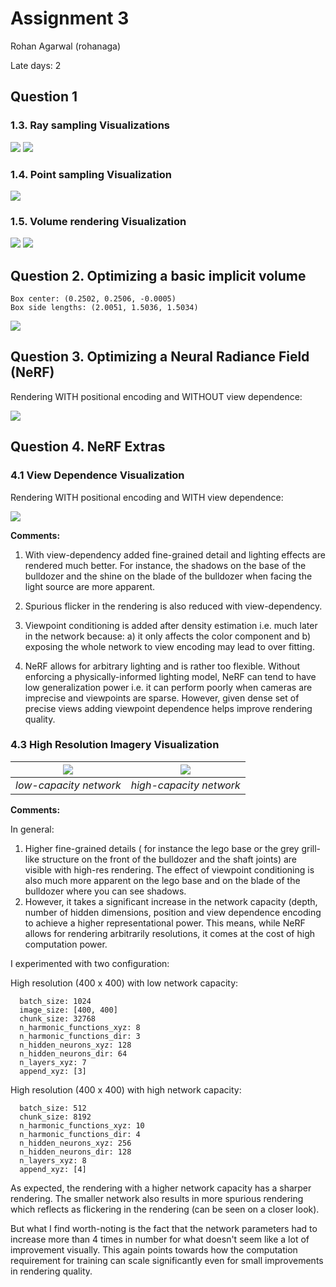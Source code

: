 Assignment 3
===================================

Rohan Agarwal (rohanaga)

Late days: 2

## Question 1
### 1.3. Ray sampling Visualizations

![](images/out/1_3/image_grid.png) ![](images/out/1_3/ray_grid.png)


###  1.4. Point sampling Visualization

![](images/out/1_4/sample_pt_cloud.png)

### 1.5. Volume rendering Visualization
![](images/part_1.gif) ![](images/out/1_5/depth_map.png)

##  Question 2. Optimizing a basic implicit volume

```
Box center: (0.2502, 0.2506, -0.0005)
Box side lengths: (2.0051, 1.5036, 1.5034)
```

![](images/part_2.gif)


##  Question 3. Optimizing a Neural Radiance Field (NeRF) 

Rendering WITH positional encoding and WITHOUT view dependence:

![](images/part_3_noview.gif)


##  Question 4. NeRF Extras

###  4.1 View Dependence Visualization

Rendering WITH positional encoding and WITH view dependence:

![](images/part_3.gif)


**Comments:**

1. With view-dependency added fine-grained detail and lighting effects are rendered much better.
For instance, the shadows on the base of the bulldozer and the shine on the blade of the bulldozer 
when facing the light source are more apparent.
2. Spurious flicker in the rendering is also reduced with view-dependency. 

3. Viewpoint conditioning is added after density estimation i.e. much later in the network because:
    a) it only affects the color component and 
    b) exposing the whole network to view encoding may lead to over fitting.

4. NeRF allows for arbitrary lighting and is rather too flexible. Without enforcing a physically-informed lighting model, 
NeRF can tend to have low generalization power i.e. it can perform poorly when cameras are imprecise and viewpoints
are sparse. However, given dense set of precise views adding viewpoint dependence helps improve rendering quality.


###  4.3 High Resolution Imagery Visualization


| ![](images/part_4_med_highres.gif) | ![](images/part_4.gif) | 
|:----------------------------------:|:----------------------:|
|      *low-capacity network*   |  *high-capacity network*    |


**Comments:**

In general: 

1. Higher fine-grained details ( for instance the lego base or the grey grill-like structure 
on the front of the bulldozer and the shaft joints) are visible with high-res rendering. The effect of viewpoint conditioning 
is also much more apparent on the lego base and on the blade of the bulldozer where you can see shadows. 
2. However, it takes a significant increase in the network capacity (depth, number of hidden dimensions, position and 
 view dependence encoding to achieve a higher representational power. This means, while NeRF allows for rendering arbitrarily 
 resolutions, it comes at the cost of high computation power.


I experimented with two configuration:

High resolution (400 x 400) with low network capacity:
```
  batch_size: 1024
  image_size: [400, 400]
  chunk_size: 32768
  n_harmonic_functions_xyz: 8
  n_harmonic_functions_dir: 3
  n_hidden_neurons_xyz: 128  
  n_hidden_neurons_dir: 64
  n_layers_xyz: 7
  append_xyz: [3]
```
High resolution (400 x 400) with high network capacity:
```
  batch_size: 512
  chunk_size: 8192
  n_harmonic_functions_xyz: 10
  n_harmonic_functions_dir: 4
  n_hidden_neurons_xyz: 256
  n_hidden_neurons_dir: 128
  n_layers_xyz: 8
  append_xyz: [4]
 ```
  
As expected, the rendering with a higher network capacity has a sharper rendering. The smaller network also results
in more spurious rendering which reflects as flickering in the rendering (can be seen on a closer look). 
    
But what I find worth-noting is the fact that the network parameters had to increase more than 4 times in number 
for what doesn't seem like a lot of improvement visually. This again points towards how the computation requirement 
for training can scale significantly even for small improvements in rendering quality.
  
  

```
